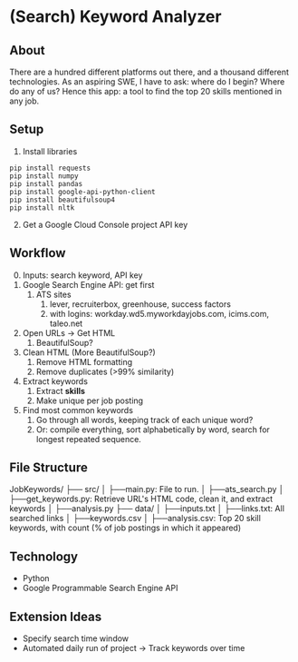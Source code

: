 # (Search) Keyword Analyzer

## About
There are a hundred different platforms out there, and a thousand different technologies. As an aspiring SWE, I have to ask: where do I begin? Where do any of us? Hence this app: a tool to find the top 20 skills mentioned in any job. 

## Setup
1. Install libraries
```
pip install requests
pip install numpy
pip install pandas
pip install google-api-python-client
pip install beautifulsoup4
pip install nltk
```
2. Get a Google Cloud Console project API key 

## Workflow
0. Inputs: search keyword, API key
1. Google Search Engine API: get first 
    1. ATS sites
        1. lever, recruiterbox, greenhouse, success factors
        2. with logins: workday.wd5.myworkdayjobs.com, icims.com, taleo.net
2. Open URLs -> Get HTML
    1. BeautifulSoup?
3. Clean HTML (More BeautifulSoup?)
    1. Remove HTML formatting
    2. Remove duplicates (>99% similarity)
4. Extract keywords
    1. Extract **skills**
    2. Make unique per job posting
5. Find most common keywords
    1. Go through all words, keeping track of each unique word?
    2. Or: compile everything, sort alphabetically by word, search for longest repeated sequence.

## File Structure
JobKeywords/
├── src/
│   ├──main.py: File to run.
│   ├──ats_search.py
│   ├──get_keywords.py: Retrieve URL's HTML code, clean it, and extract keywords
│   ├──analysis.py
├── data/
│   ├──inputs.txt
│   ├──links.txt: All searched links
│   ├──keywords.csv
│   ├──analysis.csv: Top 20 skill keywords, with count (% of job postings in which it appeared)


## Technology
- Python
- Google Programmable Search Engine API

## Extension Ideas
- Specify search time window
- Automated daily run of project -> Track keywords over time